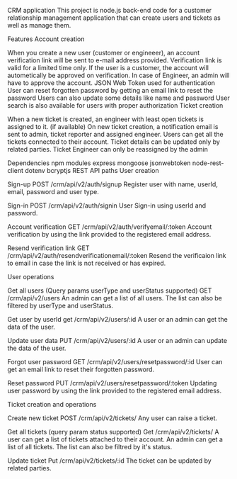 CRM application
This project is node.js back-end code for a customer relationship management application that can create users and tickets as well as manage them.


Features
Account creation

When you create a new user (customer or engineeer), an account verification link will be sent to e-mail address provided.
Verification link is valid for a limited time only.
If the user is a customer, the account will autometically be approved on verification.
In case of Engineer, an admin will have to approve the account.
JSON Web Token used for authentication
User can reset forgotten password by getting an email link to reset the password
Users can also update some details like name and password
User search is also available for users with proper authorization
Ticket creation

When a new ticket is created, an engineer with least open tickets is assigned to it. (if available)
On new ticket creation, a notification email is sent to admin, ticket reporter and assigned engineer.
Users can get all the tickets connected to their account.
Ticket details can be updated only by related parties.
Ticket Engineer can only be reassigned by the admin

Dependencies
npm modules
express
mongoose
jsonwebtoken
node-rest-client
dotenv
bcryptjs
REST API paths
User creation

Sign-up
POST /crm/api/v2/auth/signup
Register user with name, userId, email, password and user type.


Sign-in
POST /crm/api/v2/auth/signin
User Sign-in using userId and password.


Account verification
GET /crm/api/v2/auth/verifyemail/:token
Account verification by using the link provided to the registered email address.


Resend verification link
GET /crm/api/v2/auth/resendverificationemail/:token
Resend the verificaion link to email in case the link is not received or has expired.


User operations

Get all users (Query params userType and userStatus supported)
GET /crm/api/v2/users
An admin can get a list of all users. The list can also be filtered by userType and userStatus.


Get user by userId
get /crm/api/v2/users/:id
A user or an admin can get the data of the user.


Update user data
PUT /crm/api/v2/users/:id
A user or an admin can update the data of the user.


Forgot user password
GET /crm/api/v2/users/resetpassword/:id
User can get an email link to reset their forgotten password.


Reset password
PUT /crm/api/v2/users/resetpassword/:token
Updating user password by using the link provided to the registered email address.


Ticket creation and operations

Create new ticket
POST /crm/api/v2/tickets/
Any user can raise a ticket.


Get all tickets (query param status supported)
Get /crm/api/v2/tickets/
A user can get a list of tickets attached to their account. An admin can get a list of all tickets. The list can also be filtred by it's status.


Update ticket
Put /crm/api/v2/tickets/:id
The ticket can be updated by related parties.
